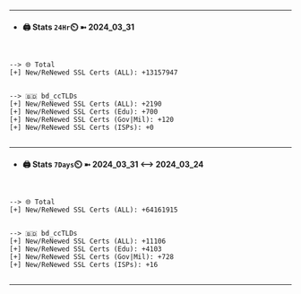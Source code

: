 

---
- #### 🖨️ **Stats** `24Hr`⏲️ ➼ 2024_03_31
```console


--> 🌐 Total
[+] New/ReNewed SSL Certs (ALL): +13157947


--> 🇧🇩 bd_ccTLDs
[+] New/ReNewed SSL Certs (ALL): +2190
[+] New/ReNewed SSL Certs (Edu): +700
[+] New/ReNewed SSL Certs (Gov|Mil): +120
[+] New/ReNewed SSL Certs (ISPs): +0


```

---
- #### 🖨️ **Stats** `7Days`⏲️ ➼ 2024_03_31 <--> 2024_03_24
```console


--> 🌐 Total
[+] New/ReNewed SSL Certs (ALL): +64161915


--> 🇧🇩 bd_ccTLDs
[+] New/ReNewed SSL Certs (ALL): +11106
[+] New/ReNewed SSL Certs (Edu): +4103
[+] New/ReNewed SSL Certs (Gov|Mil): +728
[+] New/ReNewed SSL Certs (ISPs): +16


```

---

